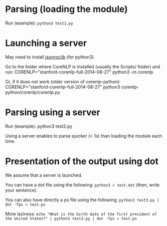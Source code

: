 
Parsing (loading the module)
============================

Run (example):
  `python3 test1.py`

Launching a server
==================

May need to install [jsonrpclib](https://github.com/tcalmant/jsonrpclib) (for python3).

Go to the folder where CoreNLP is installed (usually the Scripts/ folder)
and run:
  CORENLP="stanford-corenlp-full-2014-08-27" python3 -m corenlp

Or, if it does not work (older version of corenlp-python):
  CORENLP="stanford-corenlp-full-2014-08-27" python3 corenlp-python/corenlp/corenlp.py
     
Parsing using a server
======================

Run (example):
  python3 test2.py
  
Using a server enables to parse quicker (< 1s) than loading the module each time.


Presentation of the output using dot
==========================

We assume that a server is launched.

You can have a dot file using the following: `python3 > test.dot` (then, write
your sentence).

You can also have directly a ps file using the following: `python3 test3.py | dot -Tps > test.ps`

More laziness: `echo "What is the birth date of the first president of the United States?" | python3 test3.py | dot -Tps > test.ps`
